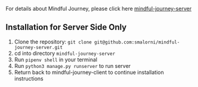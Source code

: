 For details about Mindful Journey, please click here <a href="https://github.com/smalorni/mindful-journey-client" target="_blank">mindful-journey-server</a> 

## Installation for Server Side Only
1. Clone the repository: `git clone git@github.com:smalorni/mindful-journey-server.git`
2. cd into directory `mindful-journey-server`
3. Run `pipenv shell` in your terminal
4. Run `python3 manage.py runserver` to run server
5. Return back to mindful-journey-client <a href="https://github.com/smalorni/mindful-journey-client" target="_blank"></a> to continue installation instructions
